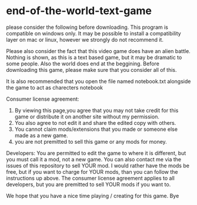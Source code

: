 # end-of-the-world-text-game
please consider the following before downloading. This program is compatible on windows only. It may be possible to install a compatibility layer on mac or linux, however we strongly do not recommend it.

Please also consider the fact that this video game does have an alien battle. Nothing is shown, as this is a text based game, but it may be dramatic to some people. Also the world does end at the beggining. Before downloading this game, please make sure that you consider all of this. 

It is also recommended that you open the file named notebook.txt alongside the game to act as charecters notebook


Consumer license agreement:

1. By viewing this page,you agree that you may not take credit for this game or distribute it on another site without my permission.
2. You also agree to not edit it and share the edited copy with others. 
3. You cannot claim mods/extensions that you made or someone else made as a new game.
4. you are not premitted to sell this game or any mods for money.

Developers:
You are permitted to edit the game to where it is different, but you must call it a mod, not a new game.
You can also contact me via the issues of this repository to sell YOUR mod.
I would rather have the mods be free, but if you want to charge for YOUR mods, than you can follow the instructions up above.
The consumer license agreement applies to all developers, but you are premitted to sell YOUR mods if you want to.

We hope that you have a nice time playing / creating for this game.
Bye
